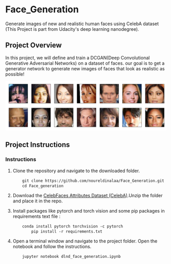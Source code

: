 [//]: # (Image References)

[image1]: ./assets/processed_face_data.png "Processed CelebA face data"
# Face_Generation
Generate images of new and realistic human faces using CelebA dataset (This Project is part from Udacity's deep learning nanodegree).

## Project Overview
In this project, we will define and train a DCGAN(Deep Convolutional Generative Adversarial Networks) on a dataset of faces. our goal is to get a generator network to generate new images of faces that look as realistic as possible!


![Processed CelebA face data][image1]

## Project Instructions

### Instructions

1. Clone the repository and navigate to the downloaded folder.
	
	```	
		git clone https://github.com/noureldinalaa/Face_Generation.git
		cd Face_generation   
	```
2. Download the [CelebFaces Attributes Dataset (CelebA)](http://mmlab.ie.cuhk.edu.hk/projects/CelebA.html).Unzip the folder and place it in the repo.

3. Install packages like pytorch and torch vision and some pip packages in requirements text file :
	```
		conda install pytorch torchvision -c pytorch
            pip install -r requirements.txt
	```
4. Open a terminal window and navigate to the project folder. Open the notebook and follow the instructions.
	
	```
		jupyter notebook dlnd_face_generation.ipynb
	```

